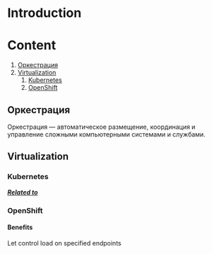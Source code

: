 # Introduction

# Content
1. [Оркестрация](#оркестрация)
2. [Virtualization](#virtualization)
   1. [Kubernetes](#kubernetes)
   2. [OpenShift](#openshift)


## Оркестрация
Оркестрация — автоматическое размещение, координация 
и управление сложными компьютерными системами и службами.

## Virtualization

### Kubernetes
[***Related to***](https://github.com/Regyl/KnowledgeDB/blob/master/virtual/k3s/README.md)
### OpenShift

#### Benefits
Let control load on specified endpoints